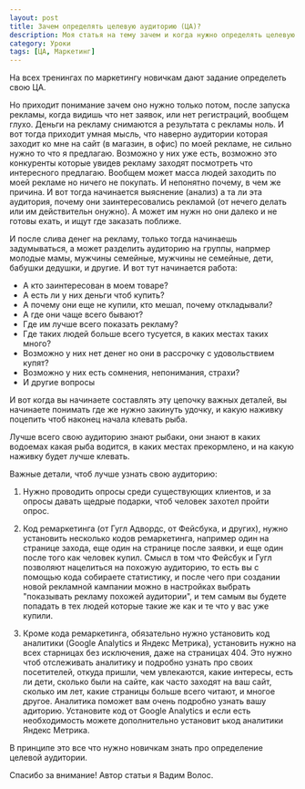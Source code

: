 ```yaml
---
layout: post
title: Зачем определять целевую аудиторию (ЦА)?
description: Моя статья на тему зачем и когда нужно определять целевую аудиторию.
category: Уроки
tags: [ЦА, Маркетинг]
---
```

На всех тренингах по маркетингу новичкам дают задание определеть свою ЦА.

Но приходит понимание зачем оно нужно только потом, после запуска рекламы, когда видишь что нет заявок, или нет регистраций, вообщем глухо. Деньги на рекламу снимаются а результата с рекламы ноль. И вот тогда приходит умная мысль, что наверно аудитории которая заходит ко мне на сайт (в магазин, в офис) по моей рекламе, не сильно нужно то что я предлагаю. Возможно у них уже есть, возможно это конкуренты которые увидев рекламу заходят посмотреть что интересного предлагаю. Вообщем может масса людей заходить по моей рекламе но ничего не покупать. И непонятно почему, в чем же причина. И вот тогда начинается выяснение (анализ) а та ли эта аудитория, почему они заинтересовались рекламой (от нечего делать или им действительн онужно). А может им нужн но они далеко и не готовы ехать, и ищут где заказать поближе.

И после слива денег на рекламу, только тогда начинаешь задумываться, а может разделить аудиторию на группы, напрмер молодые мамы, мужчины семейные, мужчины не семейные, дети, бабушки дедушки, и другие. И вот тут начинается работа:

<ul>
<li>А кто заинтересован в моем товаре?</li>
<li>А есть ли у них деньги чтоб купить?</li>
<li>А почему они еще не купили, кто мешал, почему откладывали?</li>
<li>А где они чаще всего бывают?</li>
<li>Где им лучше всего показать рекламу?</li>
<li>Где таких людей больше всего тусуется, в каких местах таких много?</li>
<li>Возможно у них нет денег но они в рассрочку с удовольствием купят?</li>
<li>Возможно у них есть сомнения, непонимания, страхи?</li>
<li>И другие вопросы</li>
</ul>

И вот когда вы начинаете составлять эту цепочку важных деталей, вы начинаете понимать где же нужно закинуть удочку, и какую наживку поцепить чтоб наконец начала клевать рыба.

Лучше всего свою аудиторию знают рыбаки, они знают в каких водоемах какая рыба водится, в каких местах прекормлено, и на какую наживку будет лучше клевать.

Важные детали, чтоб лучше узнать свою аудиторию:

1. Нужно проводить опросы среди существующих клиентов, и за опросы давать щедрые подарки, чтоб человек захотел пройти опрос.

2. Код ремаркетинга (от Гугл Адвордс, от Фейсбука, и других), нужно установить несколько кодов ремаркетинга, например один на странице захода, еще один на странице после заявки, и еще один после того как человек купил. Смысл в том что Фейсбук и Гугл позволяют нацелиться на похожую аудиторию, то есть вы с помощью кода собираете статистику, и после чего при создании новой рекламной кампании можно в настройках выбрать "показывать рекламу похожей аудитории", и тем самым вы будете попадать в тех людей которые такие же как и те что у  вас уже купили.

3. Кроме кода ремаркетинга, обязательно нужно установить код аналитики (Google Analytics и Яндекс Метрика), установить нужно на всех старницах без исключения, даже на страницах 404. Это нужно чтоб отслеживать аналитику и подробно узнать про своих посетителей, откуда пришли, чем увлекаются, какие интересы, есть ли дети, сколько были на сайте, как часто заходят на ваш сайт, сколько им лет, какие страницы больше всего читают, и многое другое. Аналитика поможет вам очень подробно узнать вашу адиторию. Установите код от Google Analytics и если есть необходимость можете дополнительно установит ькод аналитики Яндекс Метрика.

В принципе это все что нужно новичкам знать про определение целевой аудитории.

Спасибо за внимание!
Автор статьи я Вадим Волос.
